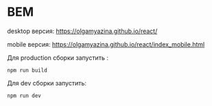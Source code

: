 # BEM

desktop версия:
https://olgamyazina.github.io/react/

mobile версия:
https://olgamyazina.github.io/react/index_mobile.html

Для production сборки запустить :

```
npm run build
```

Для dev сборки запустить:

```
npm run dev
```
